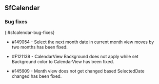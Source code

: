 ## SfCalendar

### Bug fixes
{:#sfcalendar-bug-fixes}

* \#149054  - Select the next month date in current month view moves by two months has been fixed.

* \#F121138 - CalendarView Background does not apply while set Background color to CalendarView has been fixed.

* \#145609  - Month view does not get changed based SelectedDate changed has been fixed.
